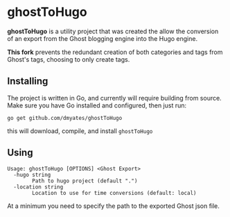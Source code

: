 # ghostToHugo

**ghostToHugo** is a utility project that was created the allow the conversion
of an export from the Ghost blogging engine into the Hugo engine.

**This fork** prevents the redundant creation of both categories and tags from Ghost's tags, choosing to only create tags.

## Installing

The project is written in Go, and currently will require building from source.
Make sure you have Go installed and configured, then just run:

```
go get github.com/dmyates/ghostToHugo
```

this will download, compile, and install `ghostToHugo`

## Using

```
Usage: ghostToHugo [OPTIONS] <Ghost Export>
  -hugo string
    	Path to hugo project (default ".")
  -location string
    	Location to use for time conversions (default: local)
```

At a minimum you need to specify the path to the exported Ghost json file.

